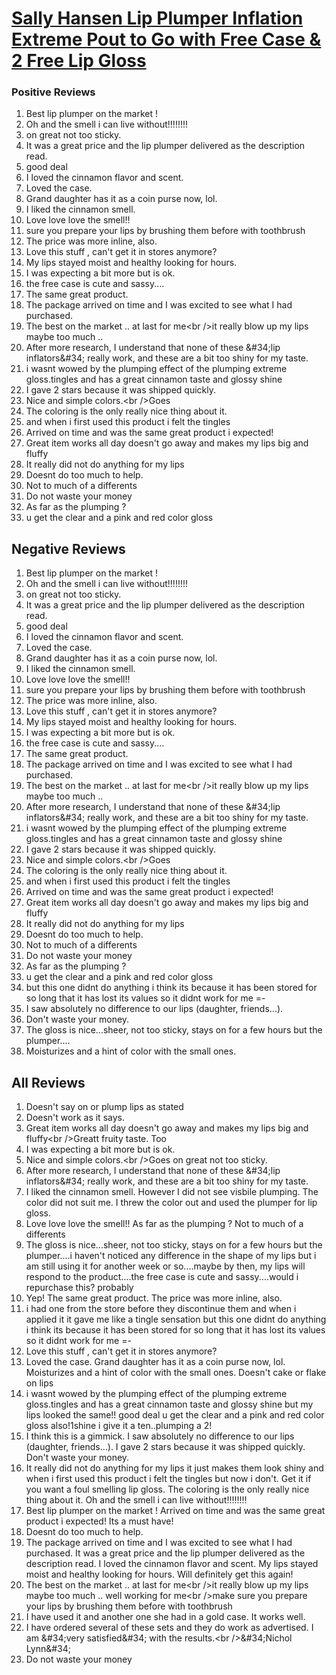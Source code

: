 # [Sally Hansen Lip Plumper Inflation Extreme Pout to Go with Free Case &amp; 2 Free Lip Gloss](https://products.checkmycream.com/products/Sally-Hansen-Lip-Plumper-Inflation-Extreme-Pout-to-Go-with-Free-Case-and-2-Free-Lip-Gloss.html)

### Positive Reviews

<ol>
      <li>Best lip plumper on the market !</li>
      <li>Oh and the smell i can live without!!!!!!!!</li>
      <li>on great not too sticky.</li>
      <li>It was a great price and the lip plumper delivered as the description read.</li>
      <li>good deal</li>
      <li>I loved the cinnamon flavor and scent.</li>
      <li>Loved the case.</li>
      <li>Grand daughter has it as a coin purse now, lol.</li>
      <li>I liked the cinnamon smell.</li>
      <li>Love love love the smell!!</li>
      <li>sure you prepare your lips  by brushing them before with toothbrush</li>
      <li>The price was more inline, also.</li>
      <li>Love this stuff , can&#x27;t get it in stores anymore?</li>
      <li>My lips stayed moist and healthy looking for hours.</li>
      <li>I was expecting a bit more but is ok.</li>
      <li>the free case is cute and sassy....</li>
      <li>The same great product.</li>
      <li>The package arrived on time and I was excited to see what I had purchased.</li>
      <li>The best on the market .. at last for me&lt;br /&gt;it really blow up my lips maybe too much ..</li>
      <li>After more research, I understand that none of these &amp;#34;lip inflators&amp;#34; really work, and these are a bit too shiny for my taste.</li>
      <li>i wasnt wowed by the plumping effect of the plumping extreme gloss.tingles and has a great cinnamon taste  and glossy shine</li>
      <li>I gave 2 stars because it was shipped quickly.  </li>
      <li>Nice and simple colors.&lt;br /&gt;Goes</li>
      <li>The coloring is the only really nice thing about it.</li>
      <li>and when i first used this product i felt the tingles</li>
      <li>Arrived on time and was the same great product i expected!</li>
      <li>Great item works all day doesn&#x27;t go away and makes my lips big and fluffy</li>
      <li>It really did not do anything for my lips</li>
      <li>Doesnt do too much to help.</li>
      <li>Not to much of a  differents</li>
      <li>Do not waste your money</li>
      <li>As far as the plumping ?</li>
      <li>u get the clear and a pink and red color gloss</li>
</ol>


<h2>Negative Reviews</h2>
<ol>
<li> Best lip plumper on the market !</li>
<li> Oh and the smell i can live without!!!!!!!!</li>
<li> on great not too sticky.</li>
<li> It was a great price and the lip plumper delivered as the description read.</li>
<li> good deal</li>
<li> I loved the cinnamon flavor and scent.</li>
<li> Loved the case.</li>
<li> Grand daughter has it as a coin purse now, lol.</li>
<li> I liked the cinnamon smell.</li>
<li> Love love love the smell!!</li>
<li> sure you prepare your lips  by brushing them before with toothbrush</li>
<li> The price was more inline, also.</li>
<li> Love this stuff , can&#x27;t get it in stores anymore?</li>
<li> My lips stayed moist and healthy looking for hours.</li>
<li> I was expecting a bit more but is ok.</li>
<li> the free case is cute and sassy....</li>
<li> The same great product.</li>
<li> The package arrived on time and I was excited to see what I had purchased.</li>
<li> The best on the market .. at last for me&lt;br /&gt;it really blow up my lips maybe too much ..</li>
<li> After more research, I understand that none of these &amp;#34;lip inflators&amp;#34; really work, and these are a bit too shiny for my taste.</li>
<li> i wasnt wowed by the plumping effect of the plumping extreme gloss.tingles and has a great cinnamon taste  and glossy shine</li>
<li> I gave 2 stars because it was shipped quickly.  </li>
<li> Nice and simple colors.&lt;br /&gt;Goes</li>
<li> The coloring is the only really nice thing about it.</li>
<li> and when i first used this product i felt the tingles</li>
<li> Arrived on time and was the same great product i expected!</li>
<li> Great item works all day doesn&#x27;t go away and makes my lips big and fluffy</li>
<li> It really did not do anything for my lips</li>
<li> Doesnt do too much to help.</li>
<li> Not to much of a  differents</li>
<li> Do not waste your money</li>
<li> As far as the plumping ?</li>
<li> u get the clear and a pink and red color gloss</li>
<li> but this one didnt do anything i think its because it has been stored for so long that it has lost its values so it didnt work for me &#x3D;-</li>
<li> I saw absolutely no difference to our lips (daughter, friends...).  </li>
<li> Don&#x27;t waste your money.</li>
<li> The gloss is nice...sheer, not too sticky, stays on for a few hours but the plumper....</li>
<li> Moisturizes and a hint of color with the small ones.</li>
</ol>

<h2>All Reviews</h2>

<ol>
    <li> Doesn&#x27;t say on or plump lips as stated</li>
    <li> Doesn&#x27;t work as it says.</li>
    <li> Great item works all day doesn&#x27;t go away and makes my lips big and fluffy&lt;br /&gt;Greatt fruity taste. Too</li>
    <li> I was expecting a bit more but is ok.</li>
    <li> Nice and simple colors.&lt;br /&gt;Goes on great not too sticky.</li>
    <li> After more research, I understand that none of these &amp;#34;lip inflators&amp;#34; really work, and these are a bit too shiny for my taste.</li>
    <li> I liked the cinnamon smell. However I did not see visbile plumping. The color did not suit me. I threw the color out and used the plumper for lip gloss.</li>
    <li> Love love love the smell!! As far as the plumping ? Not to much of a  differents</li>
    <li> The gloss is nice...sheer, not too sticky, stays on for a few hours but the plumper....i haven&#x27;t noticed any difference in the shape of my lips but i am still using it for another week or so....maybe by then, my lips will respond to the product....the free case is cute and sassy....would i repurchase this? probably</li>
    <li> Yep! The same great product. The price was more inline, also.</li>
    <li> i had one from the store before they discontinue them and when i applied it it gave me like a tingle sensation but this one didnt do anything i think its because it has been stored for so long that it has lost its values so it didnt work for me &#x3D;-</li>
    <li> Love this stuff , can&#x27;t get it in stores anymore?</li>
    <li> Loved the case. Grand daughter has it as a coin purse now, lol. Moisturizes and a hint of color with the small ones. Doesn&#x27;t cake or flake on lips</li>
    <li> i wasnt wowed by the plumping effect of the plumping extreme gloss.tingles and has a great cinnamon taste  and glossy shine but my lips looked the same!! good deal u get the clear and a pink and red color gloss also!1shine i give it a ten..plumping a 2!</li>
    <li> I think this is a gimmick.  I saw absolutely no difference to our lips (daughter, friends...).  I gave 2 stars because it was shipped quickly.  Don&#x27;t waste your money.</li>
    <li> It really did not do anything for my lips it just makes them look shiny and when i first used this product i felt the tingles but now i don&#x27;t. Get it if you want a foul smelling lip gloss. The coloring is the only really nice thing about it. Oh and the smell i can live without!!!!!!!!</li>
    <li> Best lip plumper on the market ! Arrived on time and was the same great product i expected! Its a must have!</li>
    <li> Doesnt do too much to help.</li>
    <li> The package arrived on time and I was excited to see what I had purchased. It was a great price and the lip plumper delivered as the description read. I loved the cinnamon flavor and scent. My lips stayed moist and healthy looking for hours. Will definitely get this again!</li>
    <li> The best on the market .. at last for me&lt;br /&gt;it really blow up my lips maybe too much .. well working for me&lt;br /&gt;make sure you prepare your lips  by brushing them before with toothbrush</li>
    <li> I have used it and another one she had in a gold case.  It works well.</li>
    <li> I have ordered several of these sets and they do work as advertised.  I am &amp;#34;very satisfied&amp;#34; with the results.&lt;br /&gt;&amp;#34;Nichol Lynn&amp;#34;</li>
    <li> Do not waste your money</li>
</ol>




